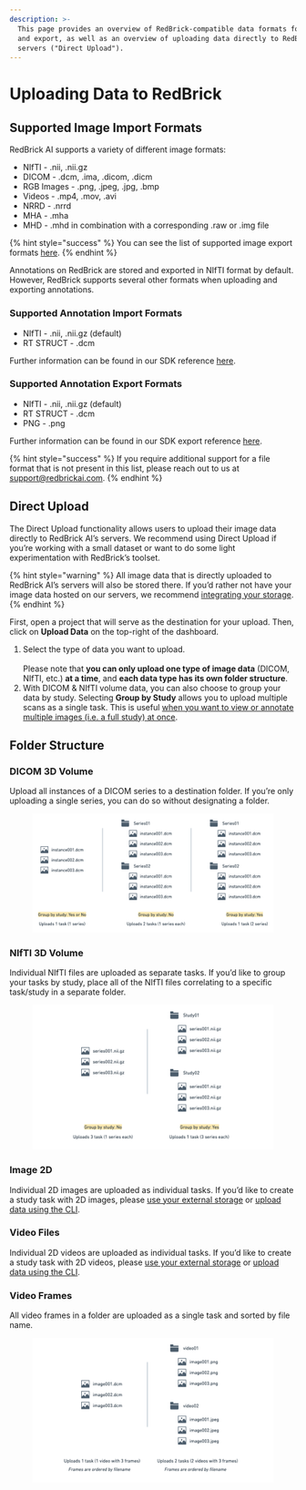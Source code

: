 ```yaml
---
description: >-
  This page provides an overview of RedBrick-compatible data formats for upload
  and export, as well as an overview of uploading data directly to RedBrick
  servers ("Direct Upload").
---
```


# Uploading Data to RedBrick

## Supported Image Import Formats

RedBrick AI supports a variety of different image formats:&#x20;

* NIfTI - .nii, .nii.gz
* DICOM - .dcm, .ima, .dicom, .dicm
* RGB Images - .png, .jpeg, .jpg, .bmp
* Videos - .mp4, .mov, .avi
* NRRD - .nrrd
* MHA - .mha
* MHD - .mhd in combination with a corresponding .raw or .img file

{% hint style="success" %}
You can see the list of supported image export formats [here](https://sdk.redbrickai.com/sdk.html#redbrick.export.Export.export\_tasks).
{% endhint %}

Annotations on RedBrick are stored and exported in NIfTI format by default. However, RedBrick supports several other formats when uploading and exporting annotations.

### Supported Annotation Import Formats

* NIfTI - .nii, .nii.gz (default)
* RT STRUCT - .dcm

Further information can be found in our SDK reference [here](https://sdk.redbrickai.com/sdk.html#redbrick.upload.Upload.update\_tasks\_labels).

### Supported Annotation Export Formats

* NIfTI - .nii, .nii.gz (default)
* RT STRUCT - .dcm
* PNG - .png

Further information can be found in our SDK export reference [here](https://sdk.redbrickai.com/sdk.html#redbrick.export.Export.export\_tasks).

{% hint style="success" %}
If you require additional support for a file format that is not present in this list, please reach out to us at support@redbrickai.com.&#x20;
{% endhint %}

## Direct Upload

The Direct Upload functionality allows users to upload their image data directly to RedBrick AI’s servers. We recommend using Direct Upload if you’re working with a small dataset or want to do some light experimentation with RedBrick’s toolset.

{% hint style="warning" %}
All image data that is directly uploaded to RedBrick AI’s servers will also be stored there. If you’d rather not have your image data hosted on our servers, we recommend [integrating your storage](import-cloud-data.md).
{% endhint %}

First, open a project that will serve as the destination for your upload. Then, click on **Upload Data** on the top-right of the dashboard.&#x20;

1. Select the type of data you want to upload. \
   \
   Please note that **you can only upload one type of image data** (DICOM, NIfTI, etc.) **at a time**, and **each data type has its own folder structure**.
2. With DICOM & NIfTI volume data, you can also choose to group your data by study. Selecting **Group by Study** allows you to upload multiple scans as a single task. This is useful [when you want to view or annotate multiple images (i.e. a full study) at once](https://docs.redbrickai.com/annotation/overview#how-tasks-work-with-dicom-annotation).&#x20;

## Folder Structure

### DICOM 3D Volume

Upload all instances of a DICOM series to a destination folder. If you’re only uploading a single series, you can do so without designating a folder.

<figure><img src="../.gitbook/assets/Label evaluation (8).png" alt=""><figcaption></figcaption></figure>

### NIfTI 3D Volume

Individual NIfTI files are uploaded as separate tasks. If you’d like to group your tasks by study, place all of the NIfTI files correlating to a specific task/study in a separate folder.

<figure><img src="../.gitbook/assets/Label evaluation (6).png" alt=""><figcaption></figcaption></figure>

### Image 2D

Individual 2D images are uploaded as individual tasks. If you’d like to create a study task with 2D images, please [use your external storage](import-cloud-data.md) or [upload data using the CLI](../python-sdk/cli-overview/).

### Video Files

Individual 2D videos are uploaded as individual tasks. If you’d like to create a study task with 2D videos, please [use your external storage](import-cloud-data.md) or [upload data using the CLI](../python-sdk/cli-overview/).

### Video Frames

All video frames in a folder are uploaded as a single task and sorted by file name.

<figure><img src="../.gitbook/assets/Label evaluation (5).png" alt=""><figcaption></figcaption></figure>
